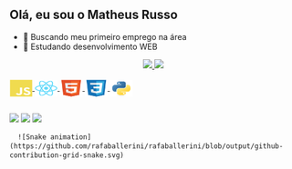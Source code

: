 ## Olá, eu sou o Matheus Russo

- 🔭 Buscando meu primeiro emprego na área
- 🌱 Estudando desenvolvimento WEB

<div align="center">
  <a href="https://github.com/r1matheus">
  <img height="180em" src="https://github-readme-stats.vercel.app/api?username=r1matheus&show_icons=true&theme=blueberry&include_all_commits=true&count_private=true"/>
  <img height="180em" src="https://github-readme-stats.vercel.app/api/top-langs/?username=r1matheus&layout=compact&langs_count=7&theme=blueberry"/>
</div>
  
  <div style="display: inline_block"><br>
  <img align="center" alt="Russo-Js" height="30" width="40" src="https://raw.githubusercontent.com/devicons/devicon/master/icons/javascript/javascript-plain.svg">
  <img align="center" alt="Russo-React" height="30" width="40" src="https://raw.githubusercontent.com/devicons/devicon/master/icons/react/react-original.svg">
  <img align="center" alt="Russo-HTML" height="30" width="40" src="https://raw.githubusercontent.com/devicons/devicon/master/icons/html5/html5-original.svg">
  <img align="center" alt="Russo-CSS" height="30" width="40" src="https://raw.githubusercontent.com/devicons/devicon/master/icons/css3/css3-original.svg">
  <img align="center" alt="Russo-Python" height="30" width="40" src="https://raw.githubusercontent.com/devicons/devicon/master/icons/python/python-original.svg">
</div>
  
  ##
  
  <div>
    <a href="https://instagram.com/r1matheus" target="_blank"><img src="https://img.shields.io/badge/-Instagram-%23E4405F?style=for-the-badge&logo=instagram&logoColor=white" target="_blank"></a>
   <a href = "mailto:russomatheus15@gmail.com"><img src="https://img.shields.io/badge/-Gmail-%23333?style=for-the-badge&logo=gmail&logoColor=white" target="_blank"></a>
   <a href="https://www.linkedin.com/in/matheus-russo1/" target="_blank"><img src="https://img.shields.io/badge/-LinkedIn-%230077B5?style=for-the-badge&logo=linkedin&logoColor=white" target="_blank"></a>
    
      ![Snake animation](https://github.com/rafaballerini/rafaballerini/blob/output/github-contribution-grid-snake.svg)
    
    
 </div>
  
  
  
  
  
  
  
  

